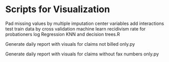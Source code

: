 # Scripts for Visualization
Pad missing values by multiple imputation center variables add interactions test train data by cross validation machine learn recidivism rate for probationers log Regression KNN and decision trees.R

Generate daily report with visuals for claims not billed only.py

Generate daily report with visuals for claims without fax numbers only.py

